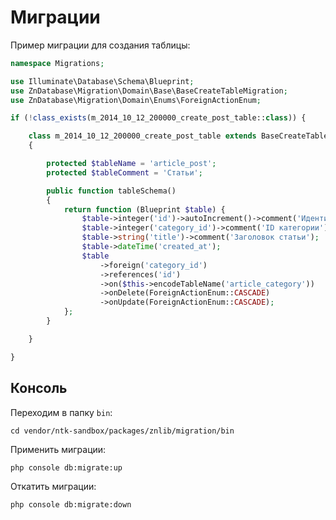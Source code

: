 # Миграции

Пример миграции для создания таблицы:

```php
namespace Migrations;

use Illuminate\Database\Schema\Blueprint;
use ZnDatabase\Migration\Domain\Base\BaseCreateTableMigration;
use ZnDatabase\Migration\Domain\Enums\ForeignActionEnum;

if (!class_exists(m_2014_10_12_200000_create_post_table::class)) {

    class m_2014_10_12_200000_create_post_table extends BaseCreateTableMigration
    {

        protected $tableName = 'article_post';
        protected $tableComment = 'Статьи';

        public function tableSchema()
        {
            return function (Blueprint $table) {
                $table->integer('id')->autoIncrement()->comment('Идентификатор');
                $table->integer('category_id')->comment('ID категории');
                $table->string('title')->comment('Заголовок статьи');
                $table->dateTime('created_at');
                $table
                    ->foreign('category_id')
                    ->references('id')
                    ->on($this->encodeTableName('article_category'))
                    ->onDelete(ForeignActionEnum::CASCADE)
                    ->onUpdate(ForeignActionEnum::CASCADE);
            };
        }

    }

}
```

## Консоль

Переходим в папку `bin`:

    cd vendor/ntk-sandbox/packages/znlib/migration/bin

Применить миграции:

    php console db:migrate:up

Откатить миграции:

    php console db:migrate:down


